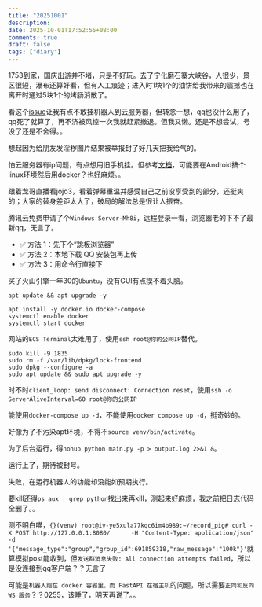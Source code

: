 ```yaml
---
title: "20251001"
description: 
date: 2025-10-01T17:52:55+08:00
comments: true
draft: false
tags: ["diary"]
---
```

1753到家，国庆出游并不堵，只是不好玩。去了宁化磨石寨大峡谷，人很少，景区很短，瀑布还算好看，但有人工痕迹；进入时1块1个的油饼给我带来的震撼也在离开时通过5块1个的烤肠消散了。

看这个[issue](https://github.com/LLOneBot/LLOneBot/issues/534)让我有点不敢挂机器人到云服务器，但转念一想，qq也没什么用了，qq死了就算了，再不济被风控一次我就赶紧撤退。但我又懒。还是不想尝试，号没了还是不舍得。。

想起因为给朋友发淫秽图片结果被举报封了好几天把我给气的。

怕云服务器有ip问题，有点想用旧手机挂。但参考[文档](https://llonebot.com/guide/getting-started)，可能要在Android搞个linux环境然后用docker？也好麻烦。。

跟着龙哥直播看jojo3，看着弹幕重温并感受自己之前没享受到的部分，还挺爽的；大家的替身差距太大了，破局的解法总是很让人振奋。

腾讯云免费申请了个`Windows Server-Mh8i`，远程登录一看，浏览器老的下不了最新qq，无言了。

- ✅ 方法 1：先下个“跳板浏览器”
- ✅ 方法 2：本地下载 QQ 安装包再上传
- ✅ 方法 3：用命令行直接下

买了火山引擎一年30的`Ubuntu`，没有GUI有点摸不着头脑。

```
apt update && apt upgrade -y
```

```
apt install -y docker.io docker-compose
systemctl enable docker
systemctl start docker
```

网站的`ECS Terminal`太难用了，使用`ssh root@你的公网IP`替代。

```
sudo kill -9 1835
sudo rm -f /var/lib/dpkg/lock-frontend
sudo dpkg --configure -a
sudo apt update && sudo apt upgrade -y
```

时不时`client_loop: send disconnect: Connection reset`，使用`ssh -o ServerAliveInterval=60 root@你的公网IP`

能使用`docker-compose up -d`，不能使用`docker compose up -d`，挺奇妙的。

好像为了不污染apt环境，不得不`source venv/bin/activate`。

为了后台运行，得`nohup python main.py -p > output.log 2>&1 &`。

运行上了，期待被封号。

失败，在运行机器人的功能却没能如预期执行。

要kill还得`ps aux | grep python`找出来再kill，测起来好麻烦，我之前把日志代码全删了。。

测不明白喵，`{}(venv) root@iv-ye5xula77kqc6im4b989:~/record_pig# curl -X POST http://127.0.0.1:8080/      -H "Content-Type: application/json"      -d '{"message_type":"group","group_id":691859318,"raw_message":"100k"}'`就算模拟post能收到，但`发送群消息失败: All connection attempts failed`，所以是没连接到qq客户端？？无言了

可能是`机器人跑在 docker 容器里，而 FastAPI 在宿主机`的问题，所以需要`正向和反向 WS 服务`？？0255，该睡了，明天再说了。。
